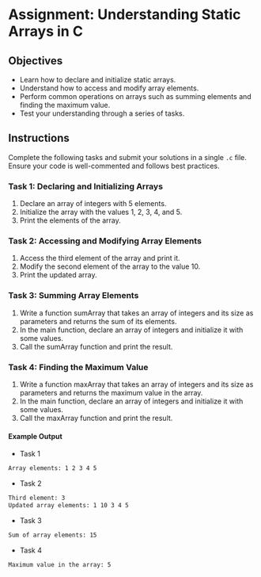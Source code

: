 # Assignment: Understanding Static Arrays in C

## Objectives

- Learn how to declare and initialize static arrays.
- Understand how to access and modify array elements.
- Perform common operations on arrays such as summing elements and finding the maximum value.
- Test your understanding through a series of tasks.

## Instructions

Complete the following tasks and submit your solutions in a single `.c` file. Ensure your code is well-commented and follows best practices.

### Task 1: Declaring and Initializing Arrays

1. Declare an array of integers with 5 elements.
2. Initialize the array with the values 1, 2, 3, 4, and 5.
3. Print the elements of the array.


### Task 2: Accessing and Modifying Array Elements

1. Access the third element of the array and print it.
2. Modify the second element of the array to the value 10.
3. Print the updated array.

### Task 3: Summing Array Elements

1. Write a function sumArray that takes an array of integers and its size as parameters and returns the sum of its elements.
2. In the main function, declare an array of integers and initialize it with some values.
3. Call the sumArray function and print the result.

### Task 4: Finding the Maximum Value

1. Write a function maxArray that takes an array of integers and its size as parameters and returns the maximum value in the array.
2. In the main function, declare an array of integers and initialize it with some values.
3. Call the maxArray function and print the result.

#### Example Output

- Task 1
```sh
Array elements: 1 2 3 4 5
```

- Task 2
```sh
Third element: 3
Updated array elements: 1 10 3 4 5
```

- Task 3
```sh
Sum of array elements: 15
```

- Task 4
```sh
Maximum value in the array: 5
```

